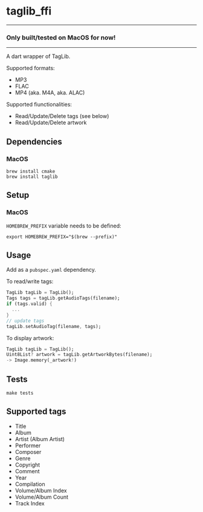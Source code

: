 # taglib_ffi

<hr/>

### **Only built/tested on MacOS for now!**
<hr/>

A dart wrapper of TagLib.

Supported formats:
- MP3
- FLAC
- MP4 (aka. M4A, aka. ALAC)

Supported fiunctionalities:
- Read/Update/Delete tags (see below)
- Read/Update/Delete artwork

## Dependencies

### MacOS

```shell
brew install cmake
brew install taglib
```

## Setup

### MacOS

`HOMEBREW_PREFIX` variable needs to be defined:

```shell
export HOMEBREW_PREFIX="$(brew --prefix)" 
```

## Usage

Add as a `pubspec.yaml` dependency.

To read/write tags:

```dart
TagLib tagLib = TagLib();
Tags tags = tagLib.getAudioTags(filename);
if (tags.valid) {
  ...
}
// update tags
tagLib.setAudioTag(filename, tags);
```

To display artwork:

```dart
TagLib tagLib = TagLib();
Uint8List? artwork = tagLib.getArtworkBytes(filename);
-> Image.memory(_artwork!)
```

## Tests

```shell
make tests
```

## Supported tags

- Title
- Album
- Artist (Album Artist)
- Performer
- Composer
- Genre
- Copyright
- Comment
- Year
- Compilation
- Volume/Album Index
- Volume/Album Count
- Track Index

